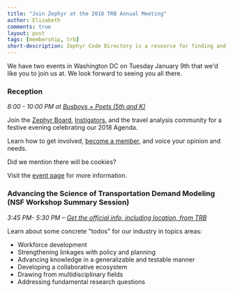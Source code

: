 ```yaml
---
title: "Join Zephyr at the 2018 TRB Annual Meeting"
author: Elizabeth
comments: true
layout: post
tags: [membership, trb]
short-description: Zephyr Code Directory is a resource for finding and learning about open source tools for travel analysis.
---
```


We have two events in Washington DC on Tuesday January 9th that we'd like you to join us at.
We look forward to seeing you all there.

### Reception
*8:00 - 10:00 PM at [Busboys + Poets (5th and K)](http://www.busboysandpoets.com/about/5th-k)*

Join the [Zephyr Board](/leadership), [Instigators](/leadership), and the travel analysis community for a festive evening celebrating our 2018 Agenda.

Learn how to get involved, [become a member](/membership), and voice your opinion and needs.

Did we mention there will be cookies?

Visit the [event page](/events/2018-TRBAM) for more information.

### Advancing the Science of Transportation Demand Modeling (NSF Workshop Summary Session)
*3:45 PM- 5:30 PM – [Get the official info, including location, from TRB](https://annualmeeting.mytrb.org/interactiveprogram/Details/8009)*

Learn about some concrete "todos" for our industry in topics areas:

 * Workforce development  
 * Strengthening linkages with policy and planning   
 * Advancing knowledge in a generalizable and testable manner    
 * Developing a collaborative ecosystem  
 * Drawing from multidisciplinary fields  
 * Addressing fundamental research questions
